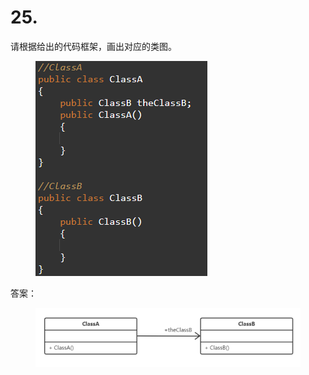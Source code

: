 # 25.

请根据给出的代码框架，画出对应的类图。

<figure><img src="../.gitbook/assets/image (32).png" alt=""><figcaption></figcaption></figure>

答案：

<figure><img src="../.gitbook/assets/image (33).png" alt=""><figcaption></figcaption></figure>
